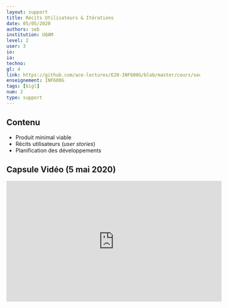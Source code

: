 ```yaml
---
layout: support
title: Récits Utilisateurs & Itérations
date: 05/05/2020
authors: seb
institution: UQAM
level: 2
user: 3
io: 
ia: 
techno: 
gl: 4
link: https://github.com/ace-lectures/E20-INF600G/blob/master/cours/seq1/Seq1_Part3.pdf
enseignement: INF600G
tags: [bigl]
num: 2
type: support
---
```


## Contenu 

- Produit minimal viable
- Récits utilisateurs (_user stories_)
- Planification des développements


## Capsule Vidéo (5 mai 2020)

<iframe width="560" height="315" src="https://www.youtube.com/embed/UZ2sJuUMwv8" frameborder="0" allow="accelerometer; autoplay; encrypted-media; gyroscope; picture-in-picture" allowfullscreen></iframe>